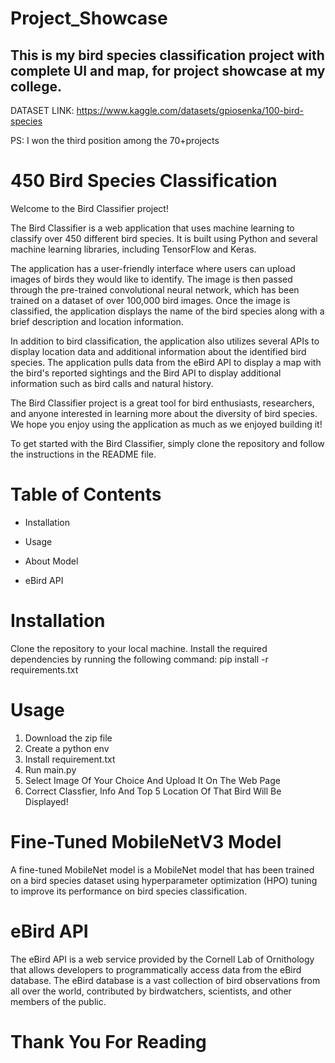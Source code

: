 # Project_Showcase
## This is my bird species classification project with complete UI and map, for project showcase at my college.
DATASET LINK: https://www.kaggle.com/datasets/gpiosenka/100-bird-species

PS: I won the third position among the 70+projects

# 450 Bird Species Classification
Welcome to the Bird Classifier project!

The Bird Classifier is a web application that uses machine learning to classify over 450 different bird species. It is built using Python and several machine learning libraries, including TensorFlow and Keras.

The application has a user-friendly interface where users can upload images of birds they would like to identify. The image is then passed through the pre-trained convolutional neural network, which has been trained on a dataset of over 100,000 bird images. Once the image is classified, the application displays the name of the bird species along with a brief description and location information.

In addition to bird classification, the application also utilizes several APIs to display location data and additional information about the identified bird species. The application pulls data from the eBird API to display a map with the bird's reported sightings and the Bird API to display additional information such as bird calls and natural history.

The Bird Classifier project is a great tool for bird enthusiasts, researchers, and anyone interested in learning more about the diversity of bird species. We hope you enjoy using the application as much as we enjoyed building it!

To get started with the Bird Classifier, simply clone the repository and follow the instructions in the README file.

# Table of Contents
*  Installation
-  Usage
+  About Model
*  eBird API
  
# Installation
Clone the repository to your local machine.
Install the required dependencies by running the following command:
pip install -r requirements.txt

# Usage
1. Download the zip file
2. Create a python env 
3. Install requirement.txt
4. Run main.py
5. Select Image Of Your Choice And Upload It On The Web Page
7. Correct Classfier, Info And Top 5 Location Of That Bird Will Be Displayed!


# Fine-Tuned MobileNetV3 Model
A fine-tuned MobileNet model is a MobileNet model that has been trained on a bird species dataset using hyperparameter optimization (HPO) tuning to improve its performance on bird species classification.

# eBird API 
The eBird API is a web service provided by the Cornell Lab of Ornithology that allows developers to programmatically access data from the eBird database. The eBird database is a vast collection of bird observations from all over the world, contributed by birdwatchers, scientists, and other members of the public.

# Thank You For Reading



